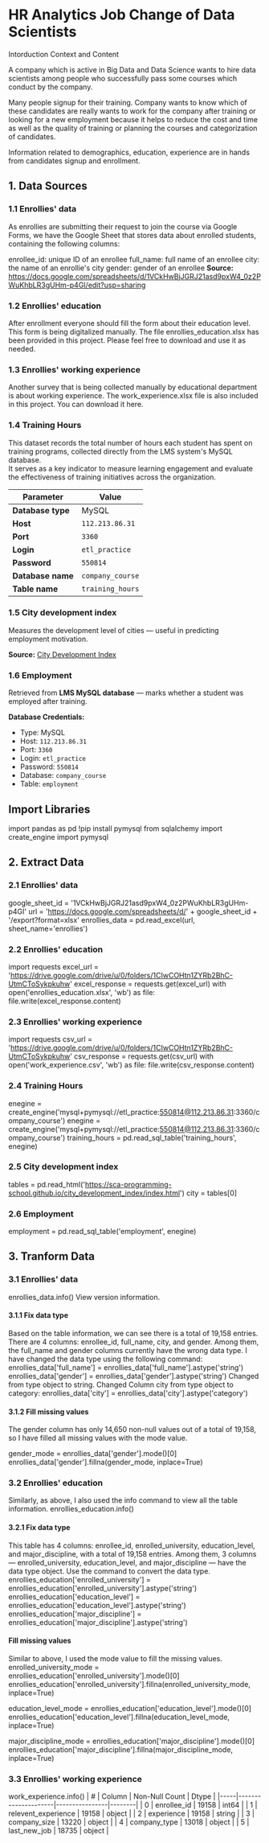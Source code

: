 # HR Analytics Job Change of Data Scientists
Intorduction
Context and Content

A company which is active in Big Data and Data Science wants to hire data scientists among people who successfully pass some courses which conduct by the company.

Many people signup for their training. Company wants to know which of these candidates are really wants to work for the company after training or looking for a new employment because it helps to reduce the cost and time as well as the quality of training or planning the courses and categorization of candidates.

Information related to demographics, education, experience are in hands from candidates signup and enrollment.

## 1. Data Sources
### 1.1 Enrollies' data
As enrollies are submitting their request to join the course via Google Forms, we have the Google Sheet that stores data about enrolled students, containing the following columns:

enrollee_id: unique ID of an enrollee
full_name: full name of an enrollee
city: the name of an enrollie's city
gender: gender of an enrollee
**Source:** https://docs.google.com/spreadsheets/d/1VCkHwBjJGRJ21asd9pxW4_0z2PWuKhbLR3gUHm-p4GI/edit?usp=sharing
### 1.2  Enrollies' education
After enrollment everyone should fill the form about their education level. This form is being digitalized manually.
The file enrollies_education.xlsx has been provided in this project. Please feel free to download and use it as needed.
### 1.3 Enrollies' working experience
Another survey that is being collected manually by educational department is about working experience.
The work_experience.xlsx file is also included in this project. You can download it here.

### 1.4 Training Hours

This dataset records the total number of hours each student has spent on training programs, collected directly from the LMS system's MySQL database.  
It serves as a key indicator to measure learning engagement and evaluate the effectiveness of training initiatives across the organization.

| Parameter        | Value              |
|------------------|--------------------|
| **Database type** | MySQL              |
| **Host**          | `112.213.86.31`    |
| **Port**          | `3360`             |
| **Login**         | `etl_practice`     |
| **Password**      | `550814`           |
| **Database name** | `company_course`   |
| **Table name**    | `training_hours`   |

### 1.5 City development index
Measures the development level of cities — useful in predicting employment motivation.  

**Source:** [City Development Index](https://sca-programming-school.github.io/city_development_index/index.html)

### 1.6 Employment
Retrieved from **LMS MySQL database** — marks whether a student was employed after training.  

**Database Credentials:**
- Type: MySQL  
- Host: `112.213.86.31`  
- Port: `3360`  
- Login: `etl_practice`  
- Password: `550814`  
- Database: `company_course`  
- Table: `employment`

## Import Libraries
import pandas as pd
!pip install pymysql
from sqlalchemy import create_engine
import pymysql

## 2. Extract Data
### 2.1 Enrollies' data
google_sheet_id = '1VCkHwBjJGRJ21asd9pxW4_0z2PWuKhbLR3gUHm-p4GI'
url = 'https://docs.google.com/spreadsheets/d/' + google_sheet_id + '/export?format=xlsx'
enrollies_data = pd.read_excel(url, sheet_name='enrollies')

### 2.2 Enrollies' education
import requests
excel_url = 'https://drive.google.com/drive/u/0/folders/1CIwCOHtn1ZYRb2BhC-UtmCToSykpkuhw'
excel_response = requests.get(excel_url)
with open('enrollies_education.xlsx', 'wb') as file:
    file.write(excel_response.content)

### 2.3 Enrollies' working experience
import requests
csv_url = 'https://drive.google.com/drive/u/0/folders/1CIwCOHtn1ZYRb2BhC-UtmCToSykpkuhw'
csv_response = requests.get(csv_url)
with open('work_experience.csv', 'wb') as file:
    file.write(csv_response.content)

### 2.4 Training Hours
enegine = create_engine('mysql+pymysql://etl_practice:550814@112.213.86.31:3360/company_course')
enegine = create_engine('mysql+pymysql://etl_practice:550814@112.213.86.31:3360/company_course')
training_hours = pd.read_sql_table('training_hours', enegine)

### 2.5 City development index

tables = pd.read_html('https://sca-programming-school.github.io/city_development_index/index.html')
city = tables[0]

### 2.6 Employment
employment = pd.read_sql_table('employment', enegine)

## 3. Tranform Data

### 3.1 Enrollies' data
enrollies_data.info()
View version information.
#### 3.1.1 Fix data type
Based on the table information, we can see there is a total of 19,158 entries. There are 4 columns: enrollee_id, full_name, city, and gender. Among them, the full_name and gender columns currently have the wrong data type. I have changed the data type using the following command:
enrollies_data['full_name'] = enrollies_data['full_name'].astype('string')
enrollies_data['gender'] = enrollies_data['gender'].astype('string')
Changed from type object to string.
Changed Column city from type object to category:
enrollies_data['city'] = enrollies_data['city'].astype('category')

#### 3.1.2 Fill missing values
The gender column has only 14,650 non-null values out of a total of 19,158, so I have filled all missing values with the mode value.

gender_mode = enrollies_data['gender'].mode()[0]
enrollies_data['gender'].fillna(gender_mode, inplace=True)

### 3.2 Enrollies' education
Similarly, as above, I also used the info command to view all the table information.
enrollies_education.info()
#### 3.2.1 Fix data type
This table has 4 columns: enrollee_id, enrolled_university, education_level, and major_discipline, with a total of 19,158 entries. Among them, 3 columns — enrolled_university, education_level, and major_discipline — have the data type object.
Use the command to convert the data type.
enrollies_education['enrolled_university'] = enrollies_education['enrolled_university'].astype('string')
enrollies_education['education_level'] = enrollies_education['education_level'].astype('string')
enrollies_education['major_discipline'] = enrollies_education['major_discipline'].astype('string')

#### Fill missing values
Similar to above, I used the mode value to fill the missing values.
enrolled_university_mode = enrollies_education['enrolled_university'].mode()[0]
enrollies_education['enrolled_university'].fillna(enrolled_university_mode, inplace=True)

education_level_mode = enrollies_education['education_level'].mode()[0]
enrollies_education['education_level'].fillna(education_level_mode, inplace=True)

major_discipline_mode = enrollies_education['major_discipline'].mode()[0]
enrollies_education['major_discipline'].fillna(major_discipline_mode, inplace=True)

### 3.3 Enrollies' working experience

work_experience.info()
| #   | Column              | Non-Null Count | Dtype  |
|-----|---------------------|----------------|--------|
| 0   | enrollee_id         | 19158          | int64  |
| 1   | relevent_experience | 19158          | object |
| 2   | experience          | 19158          | string |
| 3   | company_size        | 13220          | object |
| 4   | company_type        | 13018          | object |
| 5   | last_new_job        | 18735          | object |




